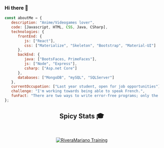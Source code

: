 ### Hi there 👋

<!-- EXTRACTO DE CODIGO -->
```javascript
const aboutMe = {
   description: "Anime/Videogames lover",
   code: [Javascript, HTML, CSS, Java, CSharp],
   technologies: {
      frontEnd: {
         js: ["React"],
         css: ["Materialize", "Skeleton", "Bootstrap", "Material-UI"]
      },
      backEnd: {
         java: ["BootsFaces, PrimeFaces"],
         js: ["Node", "Express"],
         csharp: ["Asp.net Core"]
      },
      databases: ["MongoDB", "mySQL", "SQLServer"]
   },
   currentOccupation: ["Last year student, open for job opportunities"],
   challenge: "I'm working towards being able to speak French.",
   funFact: "There are two ways to write error-free programs; only the third one works (Really funny tho)"
};
```
<!-- FIN EXTRACTO DE CODIGO -->



<!-- MIS ESTADÍSTICAS -->
<div align="center">
   
## Spicy Stats :mortar_board:
<br>

[![RiveraMariano Training](https://github-readme-stats.vercel.app/api?username=RiveraMariano&show_icons=true&line_height=21&show_icons=true&theme=merko)](https://github.com/anuraghazra/github-readme-stats)<br/>

</div>
<!-- FIN MIS ESTADÍSTICAS -->


